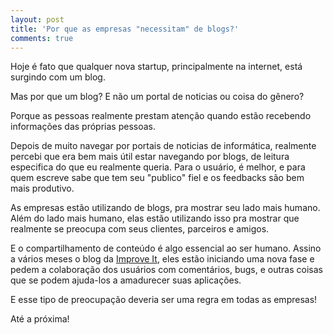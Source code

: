 ```yaml
---
layout: post
title: 'Por que as empresas "necessitam" de blogs?'
comments: true
---
```


Hoje é fato que qualquer nova startup, principalmente na internet, está surgindo com um blog.

Mas por que um blog? E não um portal de noticias ou coisa do gênero?

Porque as pessoas realmente prestam atenção quando estão recebendo informações das próprias pessoas.

Depois de muito navegar por portais de noticias de informática, realmente percebi que era bem mais útil estar navegando por blogs, de leitura especifica do que eu realmente queria. Para o usuário, é melhor, e para quem escreve sabe que tem seu "publico" fiel e os feedbacks são bem mais produtivo.

As empresas estão utilizando de blogs, pra mostrar seu lado mais humano. Além do lado mais humano, elas estão utilizando isso pra mostrar que realmente se preocupa com seus clientes, parceiros e amigos.

E o compartilhamento de conteúdo é algo essencial ao ser humano. Assino a vários meses o blog da [Improve It](http://www.improveit.com.br), eles estão iniciando uma nova fase e pedem a colaboração dos usuários com comentários, bugs, e outras coisas que se podem ajuda-los a amadurecer suas aplicações.

E esse tipo de preocupação deveria ser uma regra em todas as empresas!

Até a próxima!
